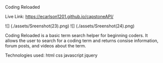 Coding Reloaded

Live Link: https://ecarlson1201.github.io/capstoneAPI/

![] (./assets/Sreenshot(23).png)
![] (./assets/Sreenshot(24).png)

Coding Reloaded is a basic term search helper for beginning coders. It allows the user to search for a coding term and returns consise information, forum posts,
and videos about the term.

Technologies used:
html
css
javascript
jquery
